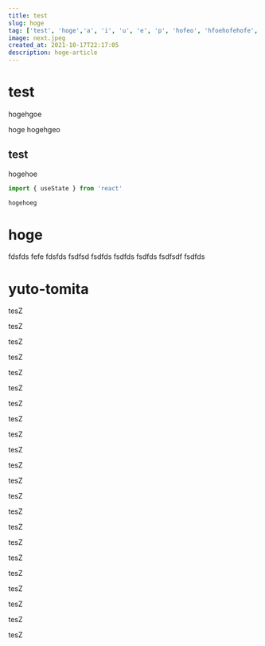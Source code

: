 ```yaml
---
title: test
slug: hoge
tag: ['test', 'hoge','a', 'i', 'u', 'e', 'p', 'hofeo', 'hfoehofehofe', 'hfoehfoefheo', 'hofehofe', 'hofehofe', 'hoehof', 'heofhoe', 'hfoehofe', 'hfeohfeo', 'hgeohgoe', 'fheofheo', 'fheofheo', 'hfoehfoehfeofheohfeo', 'hfeohfoe', 'hfeohfeo', 'fheofheo', 'hofehofes']
image: next.jpeg
created_at: 2021-10-17T22:17:05
description: hoge-article
---
```

# test
hogehgoe

hoge
hogehgeo
## test
hogehoe

```typescript
import { useState } from 'react'

hogehoeg
```

# hoge
fdsfds
fefe
fdsfds
fsdfsd
fsdfds
fsdfds
fsdfds
fsdfsdf
fsdfds
# yuto-tomita
tesZ

tesZ

tesZ

tesZ

tesZ

tesZ

tesZ

tesZ

tesZ

tesZ

tesZ

tesZ

tesZ

tesZ

tesZ

tesZ

tesZ

tesZ

tesZ

tesZ

tesZ

tesZ